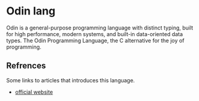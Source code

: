 # Odin lang
Odin is a general-purpose programming language with distinct typing, built for high performance, modern systems, and built-in data-oriented data types. The Odin Programming Language, the C alternative for the joy of programming.

## Refrences
Some links to articles that introduces this language.

- [official website](https://odin-lang.org/)
